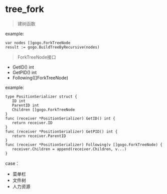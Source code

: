 # tree_fork
> 建树函数

example:
```
var nodes []gogo.ForkTreeNode
result := gogo.BuildTreeByRecursive(nodes)
```
 	
> ForkTreeNode接口
- GetID() int
- GetPID() int
- Following([]ForkTreeNode)

example:
 ```
type PositionSerializer struct {
    ID int
 	ParentID int
 	Children []gogo.ForkTreeNode
 }
 func (receiver *PositionSerializer) GetID() int {
 	return receiver.ID
 }
 func (receiver *PositionSerializer) GetPID() int {
 	return receiver.ParentID
 }
 func (receiver *PositionSerializer) Following(v []gogo.ForkTreeNode) {
 	receiver.Children = append(receiver.Children, v...)
 }
 ```

case：
- 菜单栏
- 文件树
- 人力资源